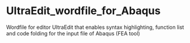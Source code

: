 # UltraEdit_wordfile_for_Abaqus
Wordfile for editor UltraEdit that enables syntax highlighting, function list and code folding for the input file of Abaqus (FEA tool)
